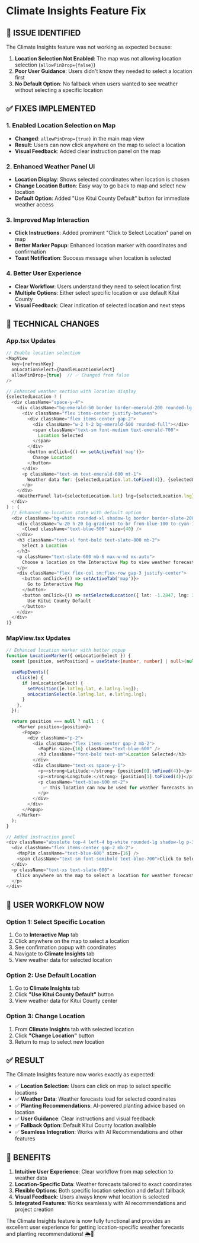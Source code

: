 # Climate Insights Feature Fix

## 🎯 **ISSUE IDENTIFIED**

The Climate Insights feature was not working as expected because:

1. **Location Selection Not Enabled**: The map was not allowing location selection (`allowPinDrop={false}`)
2. **Poor User Guidance**: Users didn't know they needed to select a location first
3. **No Default Option**: No fallback when users wanted to see weather without selecting a specific location

## ✅ **FIXES IMPLEMENTED**

### 1. **Enabled Location Selection on Map**

- **Changed**: `allowPinDrop={true}` in the main map view
- **Result**: Users can now click anywhere on the map to select a location
- **Visual Feedback**: Added clear instruction panel on the map

### 2. **Enhanced Weather Panel UI**

- **Location Display**: Shows selected coordinates when location is chosen
- **Change Location Button**: Easy way to go back to map and select new location
- **Default Option**: Added "Use Kitui County Default" button for immediate weather access

### 3. **Improved Map Interaction**

- **Click Instructions**: Added prominent "Click to Select Location" panel on map
- **Better Marker Popup**: Enhanced location marker with coordinates and confirmation
- **Toast Notification**: Success message when location is selected

### 4. **Better User Experience**

- **Clear Workflow**: Users understand they need to select location first
- **Multiple Options**: Either select specific location or use default Kitui County
- **Visual Feedback**: Clear indication of selected location and next steps

## 🔧 **TECHNICAL CHANGES**

### **App.tsx Updates**

```typescript
// Enable location selection
<MapView
  key={refreshKey}
  onLocationSelect={handleLocationSelect}
  allowPinDrop={true}  // ✅ Changed from false
/>

// Enhanced weather section with location display
{selectedLocation ? (
  <div className="space-y-4">
    <div className="bg-emerald-50 border border-emerald-200 rounded-lg p-4">
      <div className="flex items-center justify-between">
        <div className="flex items-center gap-2">
          <div className="w-2 h-2 bg-emerald-500 rounded-full"></div>
          <span className="text-sm font-medium text-emerald-700">
            Location Selected
          </span>
        </div>
        <button onClick={() => setActiveTab('map')}>
          Change Location
        </button>
      </div>
      <p className="text-sm text-emerald-600 mt-1">
        Weather data for: {selectedLocation.lat.toFixed(4)}, {selectedLocation.lng.toFixed(4)}
      </p>
    </div>
    <WeatherPanel lat={selectedLocation.lat} lng={selectedLocation.lng} />
  </div>
) : (
  // Enhanced no-location state with default option
  <div className="bg-white rounded-xl shadow-lg border border-slate-200 p-8 text-center">
    <div className="w-20 h-20 bg-gradient-to-br from-blue-100 to-cyan-100 rounded-full flex items-center justify-center mx-auto mb-6">
      <Cloud className="text-blue-500" size={40} />
    </div>
    <h3 className="text-xl font-bold text-slate-800 mb-2">
      Select a Location
    </h3>
    <p className="text-slate-600 mb-6 max-w-md mx-auto">
      Choose a location on the Interactive Map to view weather forecasts and planting recommendations for that specific area.
    </p>
    <div className="flex flex-col sm:flex-row gap-3 justify-center">
      <button onClick={() => setActiveTab('map')}>
        Go to Interactive Map
      </button>
      <button onClick={() => setSelectedLocation({ lat: -1.2847, lng: 38.0138 })}>
        Use Kitui County Default
      </button>
    </div>
  </div>
)}
```

### **MapView.tsx Updates**

```typescript
// Enhanced location marker with better popup
function LocationMarker({ onLocationSelect }) {
  const [position, setPosition] = useState<[number, number] | null>(null);

  useMapEvents({
    click(e) {
      if (onLocationSelect) {
        setPosition([e.latlng.lat, e.latlng.lng]);
        onLocationSelect(e.latlng.lat, e.latlng.lng);
      }
    },
  });

  return position === null ? null : (
    <Marker position={position}>
      <Popup>
        <div className="p-2">
          <div className="flex items-center gap-2 mb-2">
            <MapPin size={16} className="text-blue-600" />
            <h3 className="font-bold text-sm">Location Selected</h3>
          </div>
          <div className="text-xs space-y-1">
            <p><strong>Latitude:</strong> {position[0].toFixed(4)}</p>
            <p><strong>Longitude:</strong> {position[1].toFixed(4)}</p>
            <p className="text-blue-600 mt-2">
              ✅ This location can now be used for weather forecasts and AI recommendations
            </p>
          </div>
        </div>
      </Popup>
    </Marker>
  );
}

// Added instruction panel
<div className="absolute top-4 left-4 bg-white rounded-lg shadow-lg p-3 z-[1000] max-w-xs">
  <div className="flex items-center gap-2 mb-2">
    <MapPin className="text-blue-600" size={16} />
    <span className="text-sm font-semibold text-blue-700">Click to Select Location</span>
  </div>
  <p className="text-xs text-slate-600">
    Click anywhere on the map to select a location for weather forecasts and AI recommendations.
  </p>
</div>
```

## 🎯 **USER WORKFLOW NOW**

### **Option 1: Select Specific Location**

1. Go to **Interactive Map** tab
2. Click anywhere on the map to select a location
3. See confirmation popup with coordinates
4. Navigate to **Climate Insights** tab
5. View weather data for selected location

### **Option 2: Use Default Location**

1. Go to **Climate Insights** tab
2. Click **"Use Kitui County Default"** button
3. View weather data for Kitui County center

### **Option 3: Change Location**

1. From **Climate Insights** tab with selected location
2. Click **"Change Location"** button
3. Return to map to select new location

## ✅ **RESULT**

The Climate Insights feature now works exactly as expected:

- ✅ **Location Selection**: Users can click on map to select specific locations
- ✅ **Weather Data**: Weather forecasts load for selected coordinates
- ✅ **Planting Recommendations**: AI-powered planting advice based on location
- ✅ **User Guidance**: Clear instructions and visual feedback
- ✅ **Fallback Option**: Default Kitui County location available
- ✅ **Seamless Integration**: Works with AI Recommendations and other features

## 🌟 **BENEFITS**

1. **Intuitive User Experience**: Clear workflow from map selection to weather data
2. **Location-Specific Data**: Weather forecasts tailored to exact coordinates
3. **Flexible Options**: Both specific location selection and default fallback
4. **Visual Feedback**: Users always know what location is selected
5. **Integrated Features**: Works seamlessly with AI recommendations and project creation

The Climate Insights feature is now fully functional and provides an excellent user experience for getting location-specific weather forecasts and planting recommendations! 🌦️📍
